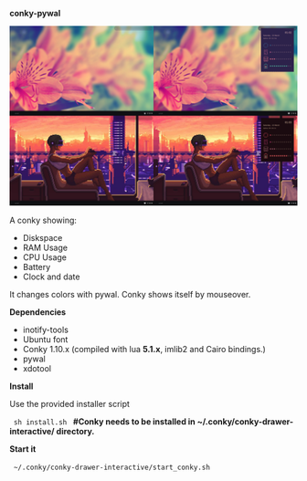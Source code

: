 <b>conky-pywal</b>

![alt tag](https://raw.githubusercontent.com/xexpanderx/conky-drawer-interactive/master/screenshot.png)

A conky showing:
- Diskspace
- RAM Usage
- CPU Usage
- Battery
- Clock and date

It changes colors with pywal. Conky shows itself by mouseover.

<b>Dependencies</b>

- inotify-tools
- Ubuntu font
- Conky 1.10.x (compiled with lua **5.1.x**, imlib2 and Cairo bindings.)
- pywal
- xdotool

<b>Install</b>

Use the provided installer script

<code> sh install.sh </code> **#Conky needs to be installed in ~/.conky/conky-drawer-interactive/ directory.**

<b>Start it</b>


<code> ~/.conky/conky-drawer-interactive/start_conky.sh </code>
